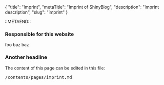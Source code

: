 {
    "title": "Imprint",
    "metaTitle": "Imprint of ShinyBlog",
    "description": "Imprint description",
    "slug": "imprint"
}

::METAEND::

### Responsible for this website

foo baz baz

### Another headline

The content of this page can be edited in this file:

<pre>/contents/pages/imprint.md</pre>

